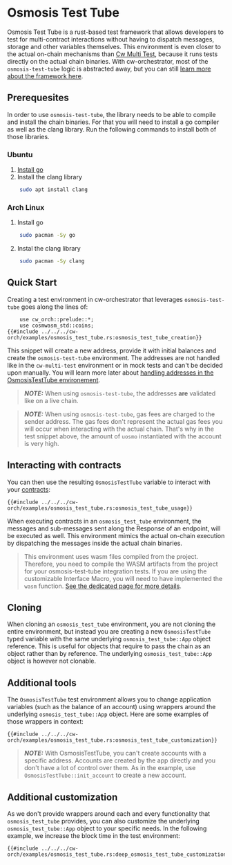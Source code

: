 # Osmosis Test Tube

Osmosis Test Tube is a rust-based test framework that allows developers to test for multi-contract interactions without having to dispatch messages, storage and other variables themselves. This environment is even closer to the actual on-chain mechanisms than [Cw Multi Test](./cw-multi-test.md), because it runs tests directly on the actual chain binaries. With cw-orchestrator, most of the `osmosis-test-tube` logic is abstracted away, but you can still [learn more about the framework here](https://docs.rs/crate/osmosis-test-tube/latest).

## Prerequesites

In order to use `osmosis-test-tube`, the library needs to be able to compile and install the chain binaries. For that you will need to install a go compiler as well as the clang library. Run the following commands to install both of those libraries.

### Ubuntu

1. [Install go](https://go.dev/doc/install)
2. Install the clang library
```bash
    sudo apt install clang
``` 

### Arch Linux
1. Install go
```bash
    sudo pacman -Sy go
```
2. Instal the clang library
```bash
    sudo pacman -Sy clang
```

## Quick Start

Creating a test environment in cw-orchestrator that leverages `osmosis-test-tube` goes along the lines of:

```rust,ignore
    use cw_orch::prelude::*;
    use cosmwasm_std::coins;
{{#include ../../../cw-orch/examples/osmosis_test_tube.rs:osmosis_test_tube_creation}}
```

This snippet will create a new address, provide it with initial balances and create the `osmosis-test-tube` environment.
The addresses are not handled like in the `cw-multi-test` environment or in mock tests and can't be decided upon manually. You will learn more later about [handling addresses in the OsmosisTestTube environement](#additional-customization). 

> **_NOTE:_** When using `osmosis-test-tube`, the addresses **are** validated like on a live chain.

> **_NOTE:_** When using `osmosis-test-tube`, gas fees are charged to the sender address. The gas fees don't represent the actual gas fees you will occur when interacting with the actual chain. That's why in the test snippet above, the amount of `uosmo` instantiated with the account is very high. 

## Interacting with contracts

You can then use the resulting `OsmosisTestTube` variable to interact with your [contracts](../contracts/index.md): 

```rust,ignore
{{#include ../../../cw-orch/examples/osmosis_test_tube.rs:osmosis_test_tube_usage}}
```

When executing contracts in an `osmosis_test_tube` environment, the messages and sub-messages sent along the Response of an endpoint, will be executed as well. This environment mimics the actual on-chain execution by dispatching the messages inside the actual chain binaries.

> This environment uses wasm files compiled from the project. Therefore, you need to compile the WASM artifacts from the project for your osmosis-test-tube integration tests. If you are using the customizable Interface Macro, you will need to have implemented the `wasm` function. [See the dedicated page for more details](../contracts/interfaces.md#customizable-interface-macro).

## Cloning

When cloning an `osmosis_test_tube` environment, you are not cloning the entire environment, but instead you are creating a new `OsmosisTestTube` typed variable with the same underlying `osmosis_test_tube::App` object reference. This is useful for objects that require to pass the chain as an object rather than by reference.
The underlying `osmosis_test_tube::App` object is however not clonable.

## Additional tools

The `OsmosisTestTube` test environment allows you to change application variables (such as the balance of an account) using wrappers around the underlying `osmosis_test_tube::App` object. Here are some examples of those wrappers in context:


```rust,ignore
{{#include ../../../cw-orch/examples/osmosis_test_tube.rs:osmosis_test_tube_customization}}
```

> **_NOTE:_** With OsmosisTestTube, you can't create accounts with a specific address. Accounts are created by the app directly and you don't have a lot of control over them. As in the example, use `OsmosisTestTube::init_account` to create a new account.


## Additional customization

As we don't provide wrappers around each and every functionality that `osmosis_test_tube` provides, you can also customize the underlying `osmosis_test_tube::App` object to your specific needs. In the following example, we increase the block time in the test environment:

```rust,ignore
{{#include ../../../cw-orch/examples/osmosis_test_tube.rs:deep_osmosis_test_tube_customization}}
````